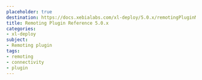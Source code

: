 ```yaml
---
placeholder: true
destination: https://docs.xebialabs.com/xl-deploy/5.0.x/remotingPluginManual.html
title: Remoting Plugin Reference 5.0.x
categories: 
- xl-deploy
subject:
- Remoting plugin
tags:
- remoting
- connectivity
- plugin
---
```


